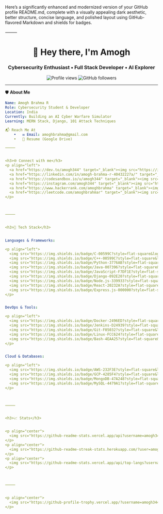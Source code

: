 Here’s a significantly enhanced and modernized version of your GitHub profile README.md, complete with a visually appealing dark aesthetic, better structure, concise language, and polished layout using GitHub-flavored Markdown and shields for badges.

⸻


<h1 align="center">👋 Hey there, I'm Amogh</h1>
<h3 align="center">Cybersecurity Enthusiast • Full Stack Developer • AI Explorer</h3>

<p align="center">
  <img src="https://komarev.com/ghpvc/?username=amogh344&label=Profile%20Views&color=blueviolet&style=for-the-badge" alt="Profile views" />
  <img src="https://img.shields.io/github/followers/amogh344?label=Followers&style=for-the-badge&color=blue" alt="GitHub followers" />
</p>

---

🛡️ **About Me**
```yaml
Name: Amogh Brahma R
Role: Cybersecurity Student & Developer
Location: India
Currently: Building an AI Cyber Warfare Simulator
Learning: MERN Stack, Django, 101 Attack Techniques

📬 Reach Me At
	•	✉️ Email: amoghbrahma@gmail.com
	•	🔗 Resume (Google Drive)

⸻


<h3>🌐 Connect with me</h3>
<p align="left">
  <a href="https://dev.to/amogh344" target="_blank"><img src="https://img.shields.io/badge/Dev.to-171717?style=for-the-badge&logo=devdotto&logoColor=white"/></a>
  <a href="https://linkedin.com/in/amogh-brahma-r-40432227a/" target="_blank"><img src="https://img.shields.io/badge/LinkedIn-0A66C2?style=for-the-badge&logo=linkedin&logoColor=white"/></a>
  <a href="https://codesandbox.io/u/amogh344" target="_blank"><img src="https://img.shields.io/badge/CodeSandbox-151515?style=for-the-badge&logo=codesandbox&logoColor=white"/></a>
  <a href="https://instagram.com/amogh344" target="_blank"><img src="https://img.shields.io/badge/Instagram-E4405F?style=for-the-badge&logo=instagram&logoColor=white"/></a>
  <a href="https://www.hackerrank.com/amoghbrahma" target="_blank"><img src="https://img.shields.io/badge/HackerRank-2EC866?style=for-the-badge&logo=HackerRank&logoColor=white"/></a>
  <a href="https://leetcode.com/amoghbrahmar" target="_blank"><img src="https://img.shields.io/badge/LeetCode-FFA116?style=for-the-badge&logo=leetcode&logoColor=black"/></a>
</p>



⸻


<h3>🧠 Tech Stack</h3>


Languages & Frameworks:

<p align="left">
  <img src="https://img.shields.io/badge/C-00599C?style=flat-square&logo=c&logoColor=white"/>
  <img src="https://img.shields.io/badge/C++-00599C?style=flat-square&logo=c%2B%2B&logoColor=white"/>
  <img src="https://img.shields.io/badge/Python-3776AB?style=flat-square&logo=python&logoColor=white"/>
  <img src="https://img.shields.io/badge/Java-007396?style=flat-square&logo=java&logoColor=white"/>
  <img src="https://img.shields.io/badge/JavaScript-F7DF1E?style=flat-square&logo=javascript&logoColor=black"/>
  <img src="https://img.shields.io/badge/Django-092E20?style=flat-square&logo=django&logoColor=white"/>
  <img src="https://img.shields.io/badge/Node.js-339933?style=flat-square&logo=node.js&logoColor=white"/>
  <img src="https://img.shields.io/badge/React-20232A?style=flat-square&logo=react&logoColor=61DAFB"/>
  <img src="https://img.shields.io/badge/Express.js-000000?style=flat-square&logo=express&logoColor=white"/>
</p>


DevOps & Tools:

<p align="left">
  <img src="https://img.shields.io/badge/Docker-2496ED?style=flat-square&logo=docker&logoColor=white"/>
  <img src="https://img.shields.io/badge/Jenkins-D24939?style=flat-square&logo=jenkins&logoColor=white"/>
  <img src="https://img.shields.io/badge/Git-F05032?style=flat-square&logo=git&logoColor=white"/>
  <img src="https://img.shields.io/badge/Linux-FCC624?style=flat-square&logo=linux&logoColor=black"/>
  <img src="https://img.shields.io/badge/Bash-4EAA25?style=flat-square&logo=gnu-bash&logoColor=white"/>
</p>


Cloud & Databases:

<p align="left">
  <img src="https://img.shields.io/badge/AWS-232F3E?style=flat-square&logo=amazon-aws&logoColor=white"/>
  <img src="https://img.shields.io/badge/GCP-4285F4?style=flat-square&logo=google-cloud&logoColor=white"/>
  <img src="https://img.shields.io/badge/MongoDB-47A248?style=flat-square&logo=mongodb&logoColor=white"/>
  <img src="https://img.shields.io/badge/MySQL-4479A1?style=flat-square&logo=mysql&logoColor=white"/>
</p>



⸻


<h3>📈 Stats</h3>


<p align="center">
  <img src="https://github-readme-stats.vercel.app/api?username=amogh344&show_icons=true&theme=radical" alt="GitHub Stats"/>
</p>
<p align="center">
  <img src="https://github-readme-streak-stats.herokuapp.com/?user=amogh344&theme=radical" alt="GitHub Streak"/>
</p>
<p align="center">
  <img src="https://github-readme-stats.vercel.app/api/top-langs?username=amogh344&show_icons=true&locale=en&layout=compact&theme=radical" alt="Top Languages"/>
</p>



⸻


<p align="center">
  <img src="https://github-profile-trophy.vercel.app/?username=amogh344&theme=onedark&margin-w=15" />
</p>
```

